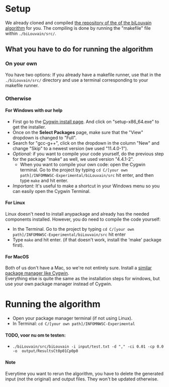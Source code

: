 # Setup

We already cloned and compiled [the repository of the of the biLouvain algorithm](https://github.com/paolapesantez/biLouvain) for you. The compiling is done by running the "makefile" file within `./biLouvain/src/`.

## What you have to do for running the algorithm

### On your own
You have two options: If you already have a makefile runner, use that in the `./biLouvain/src/` directory and use a terminal corresponding to your makefile runner.

### Otherwise
#### For Windows with our help
- First go to the [Cygwin install page](https://www.cygwin.com/install.html). And click on "setup-x86_64.exe" to get the installer.
- Once on the **Select Packages** page, make sure that the "View" dropdown is changed to "Full".
- Search for "gcc-g++", click on the dropdown in the column "New" and change "Skip" to a newest version (we used "11.4.0-1").
- *Optional:* if you want to compile your code yourself, do the previous step for the package "make" as well, we used version "4.4.1-2".
  - When you want to compile your own code: open the Cygwin terminal. Go to the project by typing `cd C/[your own path]/INFOMNWSC-Experimental/biLouvain/src` hit enter, and then type `make` and hit enter.
- *Important:* It's useful to make a shortcut in your Windows menu so you can easily open the Cygwin Terminal.


#### For Linux
Linux doesn't need to install anypackage and already has the needed components installed. However, you do need to compile the code yourself:
- In the Terminal. Go to the project by typing `cd C/[your own path]/INFOMNWSC-Experimental/biLouvain/src` hit enter
- Type `make` and hit enter. (if that doesn't work, install the 'make' package first).

#### For MacOS
Both of us don't have a Mac, so we're not entirely sure. Install a [similar package manager like Cygwin](https://alternativeto.net/software/cygwin/?platform=mac).  
Everything else is quite the same as the installation steps for windows, but use your own package manager instead of Cygwin.

# Running the algorithm
- Open your package manager terminal (if not using Linux).  
- In Terminal: `cd C/[your own path]/INFOMNWSC-Experimental`

#### TODO, voor nu om te testen:
- `./biLouvain/src/biLouvain -i input/test.txt -d "," -ci 0.01 -cp 0.0 -o  output/ResultsCt0p01Cp0p0`

#### Note
Everytime you want to rerun the algorithm, you have to delete the generated input (not the original) and output files. They won't be updated otherwise.